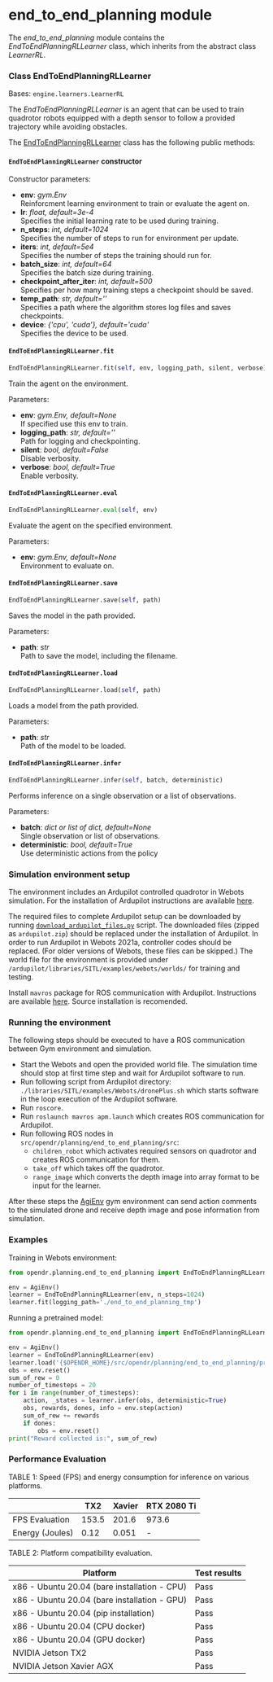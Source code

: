 # end_to_end_planning module

The *end_to_end_planning* module contains the *EndToEndPlanningRLLearner* class, which inherits from the abstract 
class *LearnerRL*.

### Class EndToEndPlanningRLLearner
Bases: `engine.learners.LearnerRL`

The *EndToEndPlanningRLLearner* is an agent that can be used to train quadrotor robots equipped with a depth sensor to
follow a provided trajectory while avoiding obstacles.

The [EndToEndPlanningRLLearner](/src/opendr/planning/end_to_end_planning/e2e_planning_learner.py) class has the 
following public methods:

#### `EndToEndPlanningRLLearner` constructor

Constructor parameters:

- **env**: *gym.Env*\
  Reinforcment learning environment to train or evaluate the agent on.
- **lr**: *float, default=3e-4*\
  Specifies the initial learning rate to be used during training.
- **n_steps**: *int, default=1024*\
  Specifies the number of steps to run for environment per update.
- **iters**: *int, default=5e4*\
  Specifies the number of steps the training should run for.
- **batch_size**: *int, default=64*\
  Specifies the batch size during training.
- **checkpoint_after_iter**: *int, default=500*\
  Specifies per how many training steps a checkpoint should be saved.
- **temp_path**: *str, default=''*\
  Specifies a path where the algorithm stores log files and saves checkpoints.
- **device**: *{'cpu', 'cuda'}, default='cuda'*\
  Specifies the device to be used.

#### `EndToEndPlanningRLLearner.fit`
```python
EndToEndPlanningRLLearner.fit(self, env, logging_path, silent, verbose)
```

Train the agent on the environment.

Parameters:

- **env**: *gym.Env, default=None*\
  If specified use this env to train.
- **logging_path**: *str, default=''*\
  Path for logging and checkpointing.
- **silent**: *bool, default=False*\
  Disable verbosity.
- **verbose**: *bool, default=True*\
  Enable verbosity.


#### `EndToEndPlanningRLLearner.eval`
```python
EndToEndPlanningRLLearner.eval(self, env)
```
Evaluate the agent on the specified environment.

Parameters:

- **env**: *gym.Env, default=None*\
  Environment to evaluate on.


#### `EndToEndPlanningRLLearner.save`
```python
EndToEndPlanningRLLearner.save(self, path)
```
Saves the model in the path provided.

Parameters:

- **path**: *str*\
  Path to save the model, including the filename.


#### `EndToEndPlanningRLLearner.load`
```python
EndToEndPlanningRLLearner.load(self, path)
```
Loads a model from the path provided.

Parameters:

- **path**: *str*\
  Path of the model to be loaded.


#### `EndToEndPlanningRLLearner.infer`
```python
EndToEndPlanningRLLearner.infer(self, batch, deterministic)
```
Performs inference on a single observation or a list of observations.

Parameters:

- **batch**: *dict or list of dict, default=None*\
  Single observation or list of observations.
- **deterministic**: *bool, default=True*\
  Use deterministic actions from the policy

### Simulation environment setup

The environment includes an Ardupilot controlled quadrotor in Webots simulation. 
For the installation of Ardupilot instructions are available [here](https://github.com/ArduPilot/ardupilot).

The required files to complete Ardupilot setup can be downloaded by running [`download_ardupilot_files.py`](src/opendr/planning/end_to_end_planning/download_ardupilot_files.py) script.
The downloaded files (zipped as `ardupilot.zip`) should be replaced under the installation of Ardupilot.
In order to run Ardupilot in Webots 2021a, controller codes should be replaced. (For older versions of Webots, these files can be skipped.)
The world file for the environment is provided under `/ardupilot/libraries/SITL/examples/webots/worlds/` for training and testing.

Install `mavros` package for ROS communication with Ardupilot.
Instructions are available [here](https://github.com/mavlink/mavros/blob/master/mavros/README.md#installation).
Source installation is recomended.

### Running the environment

The following steps should be executed to have a ROS communication between Gym environment and simulation.
- Start the Webots and open the provided world file. 
The simulation time should stop at first time step and wait for Ardupilot software to run.
- Run following script from Ardupilot directory: `./libraries/SITL/examples/Webots/dronePlus.sh` which starts software in the loop execution of the Ardupilot software.
- Run `roscore`.
- Run `roslaunch mavros apm.launch` which creates ROS communication for Ardupilot.
- Run following ROS nodes in `src/opendr/planning/end_to_end_planning/src`:
  - `children_robot` which activates required sensors on quadrotor and creates ROS communication for them. 
  - `take_off` which takes off the quadrotor.
  - `range_image` which converts the depth image into array format to be input for the learner.
  
After these steps the [AgiEnv](src/opendr/planning/end_to_end_planning/envs/agi_env.py) gym environment can send action comments to the simulated drone and receive depth image and pose information from simulation. 

### Examples

Training in Webots environment:

```python
from opendr.planning.end_to_end_planning import EndToEndPlanningRLLearner, AgiEnv

env = AgiEnv()
learner = EndToEndPlanningRLLearner(env, n_steps=1024)
learner.fit(logging_path='./end_to_end_planning_tmp')
```


Running a pretrained model:

```python
from opendr.planning.end_to_end_planning import EndToEndPlanningRLLearner, AgiEnv

env = AgiEnv()
learner = EndToEndPlanningRLLearner(env)
learner.load('{$OPENDR_HOME}/src/opendr/planning/end_to_end_planning/pretrained_model/saved_model.zip')
obs = env.reset()
sum_of_rew = 0
number_of_timesteps = 20
for i in range(number_of_timesteps):
    action, _states = learner.infer(obs, deterministic=True)
    obs, rewards, dones, info = env.step(action)
    sum_of_rew += rewards
    if dones:
        obs = env.reset()
print("Reward collected is:", sum_of_rew)
```

### Performance Evaluation

TABLE 1: Speed (FPS) and energy consumption for inference on various platforms.

|                 | TX2   | Xavier | RTX 2080 Ti |
| --------------- | ----- | ------ | ----------- |
| FPS Evaluation  | 153.5 | 201.6  | 973.6       |
| Energy (Joules) | 0.12  | 0.051  | \-          |

TABLE 2: Platform compatibility evaluation.

| Platform                                     | Test results |
| -------------------------------------------- | ------------ |
| x86 - Ubuntu 20.04 (bare installation - CPU) | Pass         |
| x86 - Ubuntu 20.04 (bare installation - GPU) | Pass         |
| x86 - Ubuntu 20.04 (pip installation)        | Pass         |
| x86 - Ubuntu 20.04 (CPU docker)              | Pass         |
| x86 - Ubuntu 20.04 (GPU docker)              | Pass         |
| NVIDIA Jetson TX2                            | Pass         |
| NVIDIA Jetson Xavier AGX                     | Pass         |